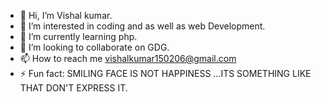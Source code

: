 - 👋 Hi, I’m Vishal kumar.
- 👀 I’m interested in coding and as well as web Development.
- 🌱 I’m currently learning php.
- 💞️ I’m looking to collaborate on GDG.
- 📫 How to reach me vishalkumar150206@gmail.com
- ⚡ Fun fact: SMILING FACE IS NOT HAPPINESS ...ITS SOMETHING LIKE THAT DON'T EXPRESS IT.

<!---
Vishal202-rgb/Vishal202-rgb is a ✨ special ✨ repository because its `README.md` (this file) appears on your GitHub profile.
You can click the Preview link to take a look at your changes.
--->
